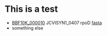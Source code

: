 # This is a test

* [BBF10K_000010](BBF10K_000010) JCVISYN1_0407 rpoD [fasta](sequences/BBF10K_000010.fasta)
* something else
